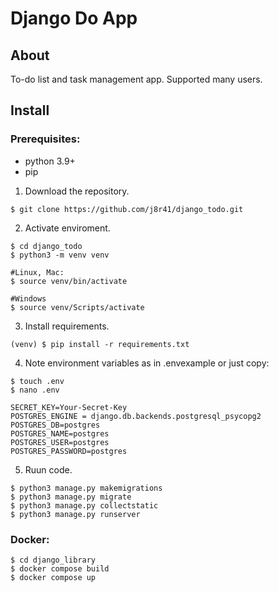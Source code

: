 # Django Do App

## About

To-do list and task management app. Supported many users.

## Install

### Prerequisites:

- python 3.9+
- pip


1. Download the repository.
```
$ git clone https://github.com/j8r41/django_todo.git 
```

2. Activate enviroment.
```
$ cd django_todo
$ python3 -m venv venv

#Linux, Mac:
$ source venv/bin/activate 

#Windows
$ source venv/Scripts/activate 
```

3. Install requirements.
```
(venv) $ pip install -r requirements.txt
```

4. Note environment variables as in .envexample or just copy:
```
$ touch .env
$ nano .env
```
```
SECRET_KEY=Your-Secret-Key
POSTGRES_ENGINE = django.db.backends.postgresql_psycopg2
POSTGRES_DB=postgres
POSTGRES_NAME=postgres
POSTGRES_USER=postgres
POSTGRES_PASSWORD=postgres
```
5. Ruun code.
```
$ python3 manage.py makemigrations
$ python3 manage.py migrate
$ python3 manage.py collectstatic
$ python3 manage.py runserver
```

### Docker:
```
$ cd django_library
$ docker compose build
$ docker compose up
```


